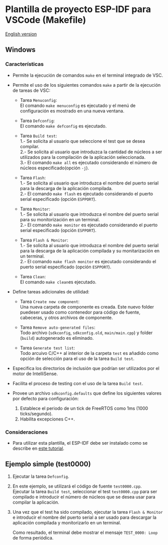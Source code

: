 <!-- TODO -->
<!-- TODO DOCUMENTAR SELECCIÓN DE HILOS -->
<!-- TODO DOCUMENTAR SELECCIÓN DE PUERTO COM -->
<!-- TODO DOCUMENTAR USO DEL ARCHIVO BAT DE CONFIGURACIÓN -->

# **Plantilla de proyecto ESP-IDF para VSCode (Makefile)**

[English version](https://github.com/mr-verdant-13/esp-idf-vscode-makefile-template/blob/v1.0.0/README.md)

## **Windows**

### **Características**

- Permite la ejecución de comandos `make` en el terminal integrado de VSC.

- Permite el uso de los siguientes comandos `make` a partir de la ejecución de tareas de VSC:

    - Tarea `Menuconfig`:\
        El comando `make menuconfig` es ejecutado y el menú de configuración es mostrado en una nueva ventana.

    - Tarea `Defconfig`:\
        El comando `make defconfig` es ejecutado.

    - Tarea `Build test`:\
        1.- Se solicita al usuario que seleccione el test que se desea compilar.\
        2.- Se solicita al usuario que introduzca la cantidad de núcleos  a ser utilizados para la compilación de la aplicación seleccionada.\
        3.- El comando `make all` es ejecutado considerando el número de núcleos especificado(opción `-j`).
    
    - Tarea `Flash`:\
        1.- Se solicita al usuario que introduzca el nombre del puerto serial para la descarga de la aplicación compilada.\
        2.- El comando `make flash` es ejecutado considerando el puerto serial especificado (opción `ESPPORT`).

    - Tarea `Monitor`:\
        1.- Se solicita al usuario que introduzca el nombre del puerto serial para su monitorización en un terminal.\
        2.- El comando `make monitor` es ejecutado considerando el puerto serial especificado (opción `ESPPORT`).

    - Tarea `Flash & Monitor`:\
        1.- Se solicita al usuario que introduzca el nombre del puerto serial para la descarga de la aplicación compilada y su monitarización en un terminal.\
        2.- El comando `make flash monitor` es ejecutado considerando el puerto serial especificado (opción `ESPPORT`).

    - Tarea `Clean`:\
        El comando `make clean`es ejecutado.

- Define tareas adicionales de utilidad:

    - Tarea `Create new component`:\
        Una nueva carpeta de componente es creada. Este nuevo folder puedeser usado como contenedor para código de fuente, cabeceras, y otros archivos de componente.

    - Tarea `Remove auto-generated files`:\
        Todo archivo (`sdkconfig`, `sdkconfig.old`, `main/main.cpp`) y folder (`build`) autogenerado es eliminado.

    - Tarea `Generate test list`:\
        Todo arcuivo C/C++ al interior de la carpeta `test` es añadido como opción de selección para el uso de la tarea `Build test`.

- Especifica los directorios de inclusión que podrían ser utilizados por el motor de IntelliSense.

- Facilita el proceso de testing con el uso de la tarea `Build test`.

- Provee un archivo `sdkconfig.defaults` que define los siguientes valores por defecto para configuración:
    1. Establece el periodo de un tick de FreeRTOS como 1ms (1000 ticks/segundo).
    2. Habilita excepciones C++.

### **Consideraciones**

- Para utilizar esta plantilla, el ESP-IDF debe ser instalado como se describe en [este tutorial](https://github.com/mr-verdant-13/esp-idf-instructions/blob/master/LEAME.md).

## **Ejemplo simple (test0000)**

1. Ejecutar la tarea `Defconfig`.

2. En este ejemplo, se utilizará el código de fuente `test0000.cpp`.\
   Ejecutar la tarea `Build test`, seleccionar el test `test0000.cpp` para ser compilado e introducir el número de núcleos que se desea usar para compilar la aplicación.

3. Una vez que el test ha sido compilado, ejecutar la tarea `Flash & Monitor` e introducir el nombre del puerto serial a ser usado para descargar la aplicación compilada y monitorizarlo en un terminal.

    Como resultado, el terminal debe mostrar el mensaje `TEST_0000: Loop` de forma periódica.
